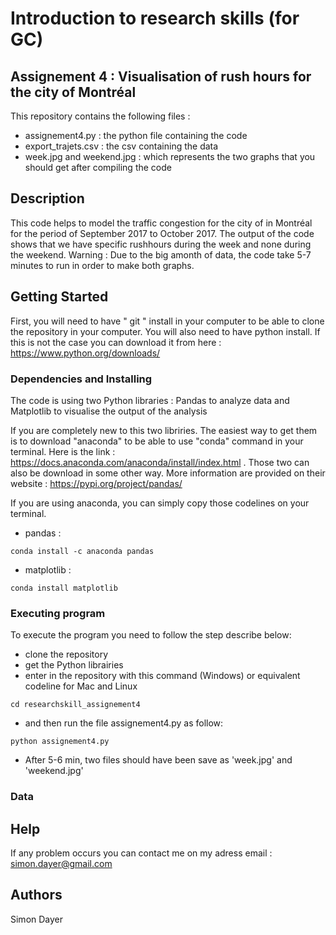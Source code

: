 # Introduction to research skills (for GC)
## Assignement 4 : Visualisation of rush hours for the city of Montréal

This repository contains the following files :
* assignement4.py : the python file containing the code 
* export_trajets.csv : the csv containing the data 
* week.jpg and weekend.jpg : which represents the two graphs that you should get after compiling the code


## Description

This code helps to model the traffic congestion for the city of in Montréal for the period of September 2017 to October 2017. The output of the code shows that we have specific rushhours during the week and none during the weekend.
Warning : Due to the big amonth of data, the code take 5-7 minutes to run in order to make both graphs.

## Getting Started

First, you will need to have " git " install in your computer to be able to clone the repository in your computer. You will also need to have python install. If this is not the case you can download it from here : https://www.python.org/downloads/ 

### Dependencies and Installing

The code is using two Python libraries : Pandas to analyze data and Matplotlib to visualise the output of the analysis 

If you are completely new to this two libriries. The easiest way to get them is to download "anaconda" to be able to use "conda" command in your terminal. Here is the link : https://docs.anaconda.com/anaconda/install/index.html . Those two can also be download in some other way. More information are provided on their website : https://pypi.org/project/pandas/

If you are using anaconda, you can simply copy those codelines on your terminal.

* pandas : 
```
conda install -c anaconda pandas
```

* matplotlib :

```
conda install matplotlib
```

### Executing program

To execute the program you need to follow the step describe below:
* clone the repository 
* get the Python librairies
* enter in the repository with this command (Windows) or equivalent codeline for Mac and Linux
```
cd researchskill_assignement4
```
* and then run the file assignement4.py as follow:
```
python assignement4.py
```
* After 5-6 min, two files should have been save as 'week.jpg' and 'weekend.jpg'

### Data 


## Help

If any problem occurs you can contact me on my adress email : simon.dayer@gmail.com

## Authors

Simon Dayer
